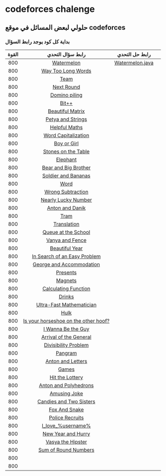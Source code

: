 # codeforces chalenge
## حلولي لبعض المسائل في موقع codeforces 

### بداية كل كود يوجد رابط السؤال

|          القوة          |                                                         رابط سؤال التحدي                                                       		 		|                                                                                                 رابط حل التحدي                                                                                                                              				 		|				 	  					   |
|:---------------------------:|:---------------------------------------------------------------------------------------------------------------------------------------:|:-------------------------------------------------------------------------------------------------------------------------------------------------------------------------------------------------------------------------------------------------------------:|:------------------------------------------------------------:|
|        800   	  | [Watermelon](https://codeforces.com/problemset/problem/4/A)                                               		 		| [Watermelon.java](https://github.com/FatimaALzahrani/codeforces_chalenge/blob/main/Watermelon.java)                     				 		|															   |
|        800         | [Way Too Long Words](https://codeforces.com/problemset/problem/71/A)                                		 		| []()           			 		| 														       |
|        800         | [Team](https://codeforces.com/problemset/problem/231/A)                                                      		 		| []()				         				 		    | 														       |
|        800         | [Next Round](https://codeforces.com/problemset/problem/158/A)                                     		 		| []()       				 		| 														       |
|        800         | [Domino piling](https://codeforces.com/problemset/problem/50/A)                                  		 		| []()        			 		    | 														       |
|        800         | [Bit++](https://codeforces.com/problemset/problem/282/A)                                                      		 		| []()                           				 		| 	 													       |
|        800         | [Beautiful Matrix](https://codeforces.com/problemset/problem/263/A)                                                       		 		| []()                         				 		|       											           |
|        800         | [Petya and Strings](https://codeforces.com/problemset/problem/112/A)                                		 		| []()           			 		| 														       |
|        800         | [Helpful Maths](https://codeforces.com/problemset/problem/339/A)                                                      		 		| []()				         				 		    | 														       |
|        800         | [Word Capitalization](https://codeforces.com/problemset/problem/281/A)                                     		 		| []()       				 		| 														       |
|        800         | [Boy or Girl](https://codeforces.com/problemset/problem/236/A)                                  		 		| []()        			 		    | 														       |
|        800         | [Stones on the Table](https://codeforces.com/problemset/problem/266/A)                                                      		 		| []()                           				 		| 	 													       |
|        800         | [Elephant](https://codeforces.com/problemset/problem/617/A)                                                       		 		| []()                         				 		|       											           |
|        800         | [Bear and Big Brother](https://codeforces.com/problemset/problem/791/A)                                		 		| []()           			 		| 														       |
|        800         | [Soldier and Bananas](https://codeforces.com/problemset/problem/546/A)                                                      		 		| []()				         				 		    | 														       |
|        800         | [Word](https://codeforces.com/problemset/problem/59/A)                                     		 		| []()       				 		| 														       |
|        800         | [Wrong Subtraction](https://codeforces.com/problemset/problem/977/A)                                  		 		| []()        			 		    | 														       |
|        800         | [Nearly Lucky Number](https://codeforces.com/problemset/problem/110/A)                                                      		 		| []()                           				 		| 	 													       |
|        800         | [Anton and Danik](https://codeforces.com/problemset/problem/734/A)                                                       		 		| []()                         				 		|       											           |
|        800         | [Tram](https://codeforces.com/problemset/problem/116/A)                                		 		| []()           			 		| 														       |
|        800         | [Translation](https://codeforces.com/problemset/problem/41/A)                                                      		 		| []()				         				 		    | 														       |
|        800         | [Queue at the School](https://codeforces.com/problemset/problem/266/B)                                     		 		| []()       				 		| 														       |
|        800         | [Vanya and Fence](https://codeforces.com/problemset/problem/677/A)                                  		 		| []()        			 		    | 														       |
|        800         | [Beautiful Year](https://codeforces.com/problemset/problem/271/A)                                                      		 		| []()                           				 		| 	 													       |
|        800         | [In Search of an Easy Problem](https://codeforces.com/problemset/problem/1030/A)                                                       		 		| []()                         				 		|       											           |
|        800         | [George and Accommodation](https://codeforces.com/problemset/problem/467/A)                                		 		| []()           			 		| 														       |
|        800         | [Presents](https://codeforces.com/problemset/problem/136/A)                                                      		 		| []()				         				 		    | 														       |
|        800         | [Magnets](https://codeforces.com/problemset/problem/344/A)                                     		 		| []()       				 		| 														       |
|        800         | [Calculating Function](https://codeforces.com/problemset/problem/486/A)                                  		 		| []()        			 		    | 														       |
|        800         | [Drinks](https://codeforces.com/problemset/problem/200/B)                                                      		 		| []()                           				 		| 	 													       |
|        800         | [Ultra-Fast Mathematician](https://codeforces.com/problemset/problem/61/A)                                                       		 		| []()                         				 		|       											           |
|        800         | [Hulk](https://codeforces.com/problemset/problem/705/A)                                                      		 		| []()                           				 		| 	 													       |
|        800         | [Is your horseshoe on the other hoof?](https://codeforces.com/problemset/problem/228/A)                                                       		 		| []()                         				 		|       											           |
|        800         | [I Wanna Be the Guy](https://codeforces.com/problemset/problem/469/A)                                                      		 		| []()                           				 		| 	 													       |
|        800         | [Arrival of the General](https://codeforces.com/problemset/problem/144/A)                                                       		 		| []()                         				 		|       											           |
|        800         | [Divisibility Problem](https://codeforces.com/problemset/problem/1328/A)                                                      		 		| []()                           				 		| 	 													       |
|        800         | [Pangram](https://codeforces.com/problemset/problem/520/A)                                                       		 		| []()                         				 		|       											           |
|        800         | [Anton and Letters](https://codeforces.com/problemset/problem/443/A)                                                      		 		| []()                           				 		| 	 													       |
|        800         | [Games](https://codeforces.com/problemset/problem/268/A)                                                       		 		| []()                         				 		|       											           |
|        800         | [Hit the Lottery](https://codeforces.com/problemset/problem/996/A)                                                      		 		| []()                           				 		| 	 													       |
|        800         | [Anton and Polyhedrons](https://codeforces.com/problemset/problem/785/A)                                                       		 		| []()                         				 		|       											           |
|        800         | [Amusing Joke](https://codeforces.com/problemset/problem/141/A)                                                      		 		| []()                           				 		| 	 													       |
|        800         | [Candies and Two Sisters](https://codeforces.com/problemset/problem/1335/A)                                                       		 		| []()                         				 		|       											           |
|        800         | [Fox And Snake](https://codeforces.com/problemset/problem/510/A)                                                       		 		| []()                         				 		|       											           |
|        800         | [Police Recruits](https://codeforces.com/problemset/problem/427/A)                                                       		 		| []()                         				 		|       											           |
|        800         | [I_love_%username%](https://codeforces.com/problemset/problem/155/A)                                                       		 		| []()                         				 		|       											           |
|        800         | [New Year and Hurry](https://codeforces.com/problemset/problem/750/A)                                                       		 		| []()                         				 		|       											           |
|        800         | [Vasya the Hipster](https://codeforces.com/problemset/problem/581/A)                                                       		 		| []()                         				 		|       											           |
|        800         | [Sum of Round Numbers](https://codeforces.com/problemset/problem/1352/A)                                                       		 		| []()                         				 		|       											           |
|        800         | []()                                                       		 		| []()                         				 		|       											           |
|        800         | []()                                                       		 		| []()                         				 		|       											           |
